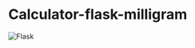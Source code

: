 # Calculator-flask-milligram

![Flask](https://img.shields.io/badge/flask-%23000.svg?style=for-the-badge&logo=flask&logoColor=white)
